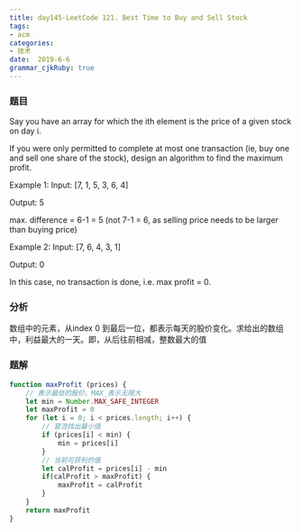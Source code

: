 ```yaml
---
title: day145-LeetCode 121. Best Time to Buy and Sell Stock
tags: 
- acm
categories: 
- 技术
date:  2019-6-6
grammar_cjkRuby: true
---
```

### 题目

Say you have an array for which the ith element is the price of a given stock on day i.

If you were only permitted to complete at most one transaction (ie, buy one and sell one share of the stock), design an algorithm to find the maximum profit.

Example 1: Input: [7, 1, 5, 3, 6, 4]

Output: 5

max. difference = 6-1 = 5 (not 7-1 = 6, as selling price needs to be larger than buying price)

Example 2: Input: [7, 6, 4, 3, 1]

Output: 0

In this case, no transaction is done, i.e. max profit = 0.

<!--more-->

### 分析

数组中的元素，从index 0 到最后一位，都表示每天的股价变化。求给出的数组中，利益最大的一天。即，从后往前相减，整数最大的值

### 题解

```javascript
function maxProfit (prices) {
    // 表示最低的股价，MAX_表示无限大
    let min = Number.MAX_SAFE_INTEGER
    let maxProfit = 0
    for (let i = 0; i < prices.length; i++) {
        // 冒泡找出最小值
        if (prices[i] < min) {
            min = prices[i]
        }
        // 当前可获利的值
        let calProfit = prices[i] - min
        if(calProfit > maxProfit) {
            maxProfit = calProfit
        }
    }
    return maxProfit
}
```




